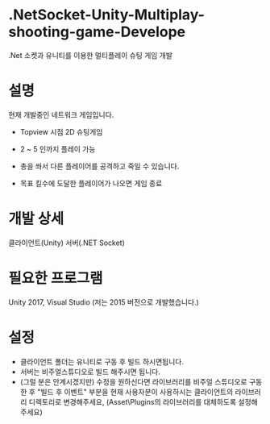 # .NetSocket-Unity-Multiplay-shooting-game-Develope
.Net 소켓과 유니티를 이용한 멀티플레이 슈팅 게임 개발

# 설명

현재 개발중인 네트워크 게임입니다.

- Topview 시점 2D 슈팅게임

- 2 ~ 5 인까지 플레이 가능

- 총을 쏴서 다른 플레이어를 공격하고 죽일 수 있습니다.

- 목표 킬수에 도달한 플레이어가 나오면 게임 종료

# 개발 상세
클라이언트(Unity)
서버(.NET Socket)


# 필요한 프로그램
Unity 2017, Visual Studio (저는 2015 버전으로 개발했습니다.)

# 설정
- 클라이언트 폴더는 유니티로 구동 후 빌드 하시면됩니다.
- 서버는 비주얼스튜디오로 빌드 해주시면 됩니다. 
- (그럴 분은 안계시겠지만) 수정을 원하신다면 라이브러리를 비주얼 스튜디오로 구동한 후 "빌드 후 이벤트" 부분을 현재 사용자분이 사용하시는 클라이언트의 라이브러리 디렉토리로 변경해주세요, (Asset\Plugins의 라이브러리를 대체하도록 설정해주세요)
